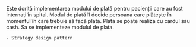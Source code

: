 Este dorită implementarea modului de plată pentru pacienții care au fost internați în spital. Modul de plată îl decide persoana care plătește în momentul în care trebuie să facă plata. Plata se poate realiza cu cardul sau cash. Sa se implementeze modulul de plata.

    - Strategy design pattern

